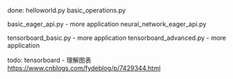 done:
helloworld.py
basic_operations.py


basic_eager_api.py      - more application
neural_network_eager_api.py


tensorboard_basic.py    - more application
tensorboard_advanced.py - more application


todo:
tensorboard - 理解图表 
https://www.cnblogs.com/fydeblog/p/7429344.html 


